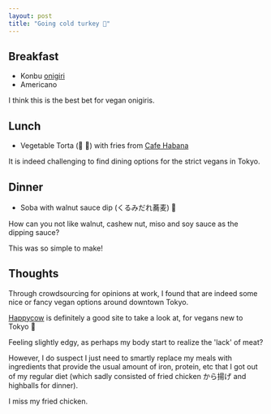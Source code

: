 ```yaml
---
layout: post
title: "Going cold turkey 🦃"
---
```


## Breakfast

- Konbu [onigiri](https://en.wikipedia.org/wiki/Onigiri)
- Americano

I think this is the best bet for vegan onigiris.

## Lunch

- Vegetable Torta (:avocado: :tomato:) with fries from [Cafe Habana](http://cafehabana.jp/)

It is indeed challenging to find dining options for the strict vegans in Tokyo.

## Dinner

- Soba with walnut sauce dip (くるみだれ蕎麦) 🍜

How can you not like walnut, cashew nut, miso and soy sauce as the dipping sauce?

This was so simple to make!

## Thoughts

Through crowdsourcing for opinions at work, I found that are indeed some nice or fancy vegan options around downtown Tokyo.

[Happycow](https://www.happycow.net/asia/japan/tokyo/) is definitely a good site to take a look at, for vegans new to Tokyo 🗼

Feeling slightly edgy, as perhaps my body start to realize the 'lack' of meat?

However, I do suspect I just need to smartly replace my meals with ingredients that provide the usual amount of iron, protein, etc that I got out of my regular diet (which sadly consisted of fried chicken から揚げ and highballs for dinner).

I miss my fried chicken.
